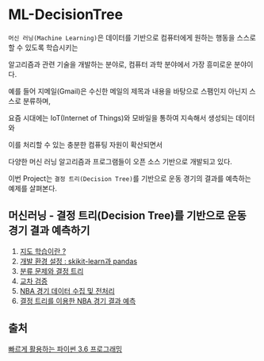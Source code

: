 # ML-DecisionTree

`머신 러닝(Machine Learning)`은 데이터를 기반으로 컴퓨터에게 원하는 행동을 스스로 할 수 있도록 학습시키는

알고리즘과 관련 기술을 개발하는 분야로, 컴퓨터 과학 분야에서 가장 흥미로운 분야이다.

예를 들어 지메일(Gmail)은 수신한 메일의 제목과 내용을 바탕으로 스팸인지 아닌지 스스로 분류하며,

요즘 시대에는 IoT(Internet of Things)와 모바일을 통하여 지속해서 생성되는 데이터와

이를 처리할 수 있는 충분한 컴퓨팅 자원이 확산되면서 

다양한 머신 러닝 알고리즘과 프로그램들이 오픈 소스 기반으로 개발되고 있다.

이번 Project는 `결정 트리(Decision Tree)`를 기반으로 운동 경기의 결과를 예측하는 예제를 살펴본다.


## 머신러닝 - 결정 트리(Decision Tree)를 기반으로 운동 경기 결과 예측하기

1. [지도 학습이란 ?](https://goodgid.github.io/Python3(9)-(1)/)
2. [개발 환경 설정 : skikit-learn과 pandas](https://goodgid.github.io/Python3(9)-(1)/)
3. [분류 문제와 결정 트리](https://goodgid.github.io/Python3(9)-(2)/)
4. [교차 검증](https://goodgid.github.io/Python3(9)-(2)/)
5. [NBA 경기 데이터 수집 및 전처리](https://goodgid.github.io/Python3(9)-(3)/)
6. [결정 트리를 이용한 NBA 경기 결과 예측](https://goodgid.github.io/Python3(9)-(3)/)



## 출처

[빠르게 활용하는 파이썬 3.6 프로그래밍](http://wikibook.co.kr/python-36-programming/)


